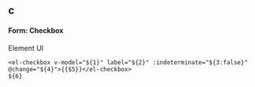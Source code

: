 ## c
#### Form: Checkbox
Element UI <el-checkbox>
```
<el-checkbox v-model="${1}" label="${2}" :indeterminate="${3:false}" @change="${4}">{{$5}}</el-checkbox>
${6}
```